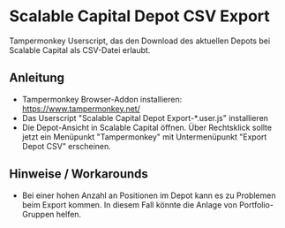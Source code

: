 # Scalable Capital Depot CSV Export

Tampermonkey Userscript, das den Download des aktuellen Depots bei Scalable Capital als CSV-Datei erlaubt.

## Anleitung
- Tampermonkey Browser-Addon installieren: https://www.tampermonkey.net/
- Das Userscript "Scalable Capital Depot Export-*.user.js" installieren
- Die Depot-Ansicht in Scalable Capital öffnen. Über Rechtsklick sollte jetzt ein Menüpunkt "Tampermonkey" mit Untermenüpunkt "Export Depot CSV" erscheinen.

## Hinweise / Workarounds
- Bei einer hohen Anzahl an Positionen im Depot kann es zu Problemen beim Export kommen. In diesem Fall könnte die Anlage von Portfolio-Gruppen helfen.
